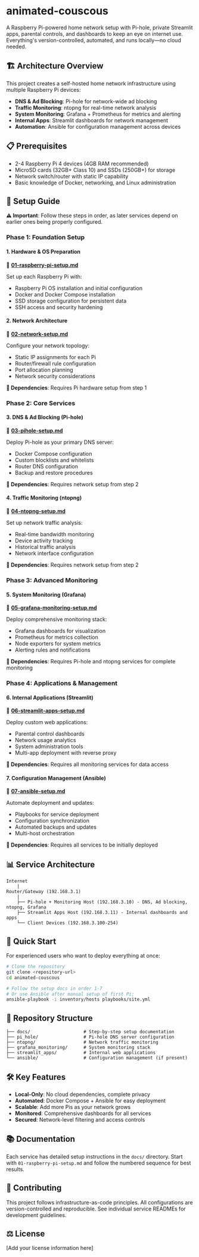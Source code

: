 # animated-couscous
A Raspberry Pi-powered home network setup with Pi-hole, private Streamlit apps, parental controls, and dashboards to keep an eye on internet use. Everything's version-controlled, automated, and runs locally—no cloud needed.

## 🏗️ Architecture Overview

This project creates a self-hosted home network infrastructure using multiple Raspberry Pi devices:

- **DNS & Ad Blocking**: Pi-hole for network-wide ad blocking
- **Traffic Monitoring**: ntopng for real-time network analysis  
- **System Monitoring**: Grafana + Prometheus for metrics and alerting
- **Internal Apps**: Streamlit dashboards for network management
- **Automation**: Ansible for configuration management across devices

## 📋 Prerequisites

- 2-4 Raspberry Pi 4 devices (4GB RAM recommended)
- MicroSD cards (32GB+ Class 10) and SSDs (250GB+) for storage
- Network switch/router with static IP capability
- Basic knowledge of Docker, networking, and Linux administration

## 🚀 Setup Guide

**⚠️ Important**: Follow these steps in order, as later services depend on earlier ones being properly configured.

### Phase 1: Foundation Setup

#### 1. Hardware & OS Preparation
📖 **[01-raspberry-pi-setup.md](docs/01-raspberry-pi-setup.md)**

Set up each Raspberry Pi with:
- Raspberry Pi OS installation and initial configuration
- Docker and Docker Compose installation
- SSD storage configuration for persistent data
- SSH access and security hardening

#### 2. Network Architecture
📖 **[02-network-setup.md](docs/02-network-setup.md)**

Configure your network topology:
- Static IP assignments for each Pi
- Router/firewall rule configuration
- Port allocation planning
- Network security considerations

**🔗 Dependencies**: Requires Pi hardware setup from step 1

### Phase 2: Core Services

#### 3. DNS & Ad Blocking (Pi-hole)
📖 **[03-pihole-setup.md](docs/03-pihole-setup.md)**

Deploy Pi-hole as your primary DNS server:
- Docker Compose configuration
- Custom blocklists and whitelists
- Router DNS configuration
- Backup and restore procedures

**🔗 Dependencies**: Requires network setup from step 2

#### 4. Traffic Monitoring (ntopng)
📖 **[04-ntopng-setup.md](docs/04-ntopng-setup.md)**

Set up network traffic analysis:
- Real-time bandwidth monitoring
- Device activity tracking
- Historical traffic analysis
- Network interface configuration

**🔗 Dependencies**: Requires network setup from step 2

### Phase 3: Advanced Monitoring

#### 5. System Monitoring (Grafana)
📖 **[05-grafana-monitoring-setup.md](docs/05-grafana-monitoring-setup.md)**

Deploy comprehensive monitoring stack:
- Grafana dashboards for visualization
- Prometheus for metrics collection
- Node exporters for system metrics
- Alerting rules and notifications

**🔗 Dependencies**: Requires Pi-hole and ntopng services for complete monitoring

### Phase 4: Applications & Management

#### 6. Internal Applications (Streamlit)
📖 **[06-streamlit-apps-setup.md](docs/06-streamlit-apps-setup.md)**

Deploy custom web applications:
- Parental control dashboards
- Network usage analytics
- System administration tools
- Multi-app deployment with reverse proxy

**🔗 Dependencies**: Requires all monitoring services for data access

#### 7. Configuration Management (Ansible)
📖 **[07-ansible-setup.md](docs/07-ansible-setup.md)**

Automate deployment and updates:
- Playbooks for service deployment
- Configuration synchronization
- Automated backups and updates
- Multi-host orchestration

**🔗 Dependencies**: Requires all services to be initially deployed

## 📊 Service Architecture

```
Internet
    |
Router/Gateway (192.168.3.1)
    |
    ├── Pi-hole + Monitoring Host (192.168.3.10) - DNS, Ad blocking, ntopng, Grafana
    ├── Streamlit Apps Host (192.168.3.11) - Internal dashboards and apps
    └── Client Devices (192.168.3.100-254)
```

## 🔧 Quick Start

For experienced users who want to deploy everything at once:

```bash
# Clone the repository
git clone <repository-url>
cd animated-couscous

# Follow the setup docs in order 1-7
# Or use Ansible after manual setup of first Pi:
ansible-playbook -i inventory/hosts playbooks/site.yml
```

## 📁 Repository Structure

```
├── docs/                    # Step-by-step setup documentation
├── pi_hole/                 # Pi-hole DNS server configuration
├── ntopng/                  # Network traffic monitoring
├── grafana_monitoring/      # System monitoring stack
├── streamlit_apps/          # Internal web applications
└── ansible/                 # Configuration management (if present)
```

## 🛠️ Key Features

- **Local-Only**: No cloud dependencies, complete privacy
- **Automated**: Docker Compose + Ansible for easy deployment
- **Scalable**: Add more Pis as your network grows
- **Monitored**: Comprehensive dashboards for all services
- **Secured**: Network-level filtering and access controls

## 📚 Documentation

Each service has detailed setup instructions in the `docs/` directory. Start with `01-raspberry-pi-setup.md` and follow the numbered sequence for best results.

## 🤝 Contributing

This project follows infrastructure-as-code principles. All configurations are version-controlled and reproducible. See individual service READMEs for development guidelines.

## ⚖️ License

[Add your license information here]
